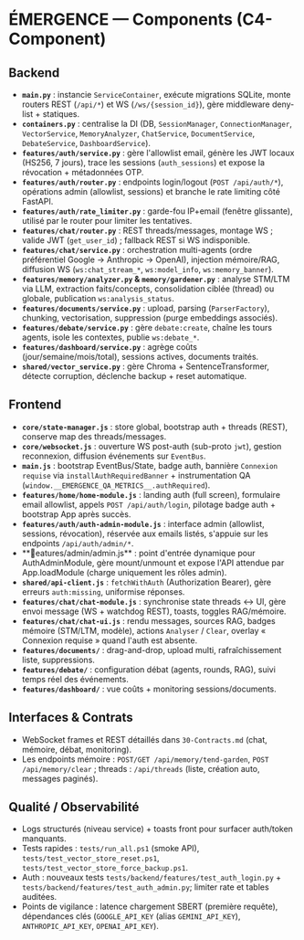 # ÉMERGENCE — Components (C4-Component)

## Backend
- **`main.py`** : instancie `ServiceContainer`, exécute migrations SQLite, monte routers REST (`/api/*`) et WS (`/ws/{session_id}`), gère middleware deny-list + statiques.
- **`containers.py`** : centralise la DI (DB, `SessionManager`, `ConnectionManager`, `VectorService`, `MemoryAnalyzer`, `ChatService`, `DocumentService`, `DebateService`, `DashboardService`).
- **`features/auth/service.py`** : gère l'allowlist email, génère les JWT locaux (HS256, 7 jours), trace les sessions (`auth_sessions`) et expose la révocation + métadonnées OTP.
- **`features/auth/router.py`** : endpoints login/logout (`POST /api/auth/*`), opérations admin (allowlist, sessions) et branche le rate limiting côté FastAPI.
- **`features/auth/rate_limiter.py`** : garde-fou IP+email (fenêtre glissante), utilisé par le router pour limiter les tentatives.
- **`features/chat/router.py`** : REST threads/messages, montage WS ; valide JWT (`get_user_id`) ; fallback REST si WS indisponible.
- **`features/chat/service.py`** : orchestration multi-agents (ordre préférentiel Google → Anthropic → OpenAI), injection mémoire/RAG, diffusion WS (`ws:chat_stream_*`, `ws:model_info`, `ws:memory_banner`).
- **`features/memory/analyzer.py` & `memory/gardener.py`** : analyse STM/LTM via LLM, extraction faits/concepts, consolidation ciblée (thread) ou globale, publication `ws:analysis_status`.
- **`features/documents/service.py`** : upload, parsing (`ParserFactory`), chunking, vectorisation, suppression (purge embeddings associés).
- **`features/debate/service.py`** : gère `debate:create`, chaîne les tours agents, isole les contextes, publie `ws:debate_*`.
- **`features/dashboard/service.py`** : agrège coûts (jour/semaine/mois/total), sessions actives, documents traités.
- **`shared/vector_service.py`** : gère Chroma + SentenceTransformer, détecte corruption, déclenche backup + reset automatique.

## Frontend
- **`core/state-manager.js`** : store global, bootstrap auth + threads (REST), conserve map des threads/messages.
- **`core/websocket.js`** : ouverture WS post-auth (sub-proto `jwt`), gestion reconnexion, diffusion événements sur `EventBus`.
- **`main.js`** : bootstrap EventBus/State, badge auth, bannière `Connexion requise` via `installAuthRequiredBanner` + instrumentation QA (`window.__EMERGENCE_QA_METRICS__.authRequired`).
- **`features/home/home-module.js`** : landing auth (full screen), formulaire email allowlist, appels `POST /api/auth/login`, pilotage badge auth + bootstrap App après succès.
- **`features/auth/auth-admin-module.js`** : interface admin (allowlist, sessions, révocation), réservée aux emails listés, s'appuie sur les endpoints `/api/auth/admin/*`.
- **eatures/admin/admin.js** : point d'entrée dynamique pour AuthAdminModule, gère mount/unmount et expose l'API attendue par App.loadModule (charge uniquement les rôles admin).
- **`shared/api-client.js`** : `fetchWithAuth` (Authorization Bearer), gère erreurs `auth:missing`, uniformise réponses.
- **`features/chat/chat-module.js`** : synchronise state threads ↔ UI, gère envoi message (WS + watchdog REST), toasts, toggles RAG/mémoire.
- **`features/chat/chat-ui.js`** : rendu messages, sources RAG, badges mémoire (STM/LTM, modèle), actions `Analyser` / `Clear`, overlay « Connexion requise » quand l'auth est absente.
- **`features/documents/`** : drag-and-drop, upload multi, rafraîchissement liste, suppressions.
- **`features/debate/`** : configuration débat (agents, rounds, RAG), suivi temps réel des événements.
- **`features/dashboard/`** : vue coûts + monitoring sessions/documents.

## Interfaces & Contrats
- WebSocket frames et REST détaillés dans `30-Contracts.md` (chat, mémoire, débat, monitoring).
- Les endpoints mémoire : `POST/GET /api/memory/tend-garden`, `POST /api/memory/clear` ; threads : `/api/threads` (liste, création auto, messages paginés).

## Qualité / Observabilité
- Logs structurés (niveau service) + toasts front pour surfacer auth/token manquants.
- Tests rapides : `tests/run_all.ps1` (smoke API), `tests/test_vector_store_reset.ps1`, `tests/test_vector_store_force_backup.ps1`.
- Auth : nouveaux tests `tests/backend/features/test_auth_login.py` + `tests/backend/features/test_auth_admin.py`; limiter rate et tables auditées.
- Points de vigilance : latence chargement SBERT (première requête), dépendances clés (`GOOGLE_API_KEY` (alias `GEMINI_API_KEY`), `ANTHROPIC_API_KEY`, `OPENAI_API_KEY`).
